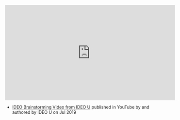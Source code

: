 <iframe width="560" height="315" src="https://www.youtube.com/embed/WIVlACbAWio" title="YouTube video player" frameborder="0" allow="accelerometer; autoplay; clipboard-write; encrypted-media; gyroscope; picture-in-picture; web-share" allowfullscreen></iframe>

- [IDEO Brainstorming Video from IDEO U](https://www.youtube.com/watch?v=WIVlACbAWio) published in YouTube by  and authored by IDEO U on Jul 2019

